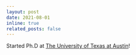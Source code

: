 ```yaml
---
layout: post
date: 2021-08-01
inline: true
related_posts: false
---
```


Started Ph.D at <a href='https://www.utexas.edu'> The University of Texas at Austin</a>!
